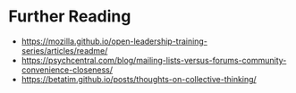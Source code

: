 # Further Reading

- <https://mozilla.github.io/open-leadership-training-series/articles/readme/>
- <https://psychcentral.com/blog/mailing-lists-versus-forums-community-convenience-closeness/>
- <https://betatim.github.io/posts/thoughts-on-collective-thinking/>
